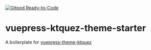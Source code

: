 [![Gitpod Ready-to-Code](https://img.shields.io/badge/Gitpod-Ready--to--Code-blue?logo=gitpod)](https://gitpod.io/#https://github.com/skamansam/skamansam.github.io) 

# vuepress-ktquez-theme-starter
A boilerplate for [vuepress-theme-ktquez](https://github.com/ktquez/vuepress-theme-ktquez)

